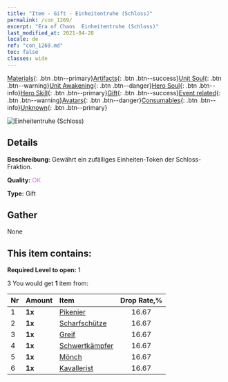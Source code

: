 ```yaml
---
title: "Item - Gift - Einheitentruhe (Schloss)"
permalink: /con_1269/
excerpt: "Era of Chaos  Einheitentruhe (Schloss)"
last_modified_at: 2021-04-28
locale: de
ref: "con_1269.md"
toc: false
classes: wide
---
```

 [Materials](/ItemsDE/){: .btn .btn--primary}[Artifacts](/ItemsDE/Artifacts/){: .btn .btn--success}[Unit Soul](/ItemsDE/UnitSoul/){: .btn .btn--warning}[Unit Awakening](/ItemsDE/UnitAwakening/){: .btn .btn--danger}[Hero Soul](/ItemsDE/HeroSoul/){: .btn .btn--info}[Hero Skill](/ItemsDE/HeroSkill/){: .btn .btn--primary}[Gift](/ItemsDE/Gift/){: .btn .btn--success}[Event related](/ItemsDE/Events/){: .btn .btn--warning}[Avatars](/ItemsDE/Avatars/){: .btn .btn--danger}[Consumables](/ItemsDE/Consumables/){: .btn .btn--info}[Unknown](/ItemsDE/Unknown/){: .btn .btn--primary}

 ![Einheitentruhe (Schloss)](/images/t/i_904001.png)

## Details
 **Beschreibung:** Gewährt ein zufälliges Einheiten-Token der Schloss-Fraktion.

 **Quality:** <span style="color: #DA70D6">OK</span>

 **Type:** Gift

## Gather

  None

## This item contains:

 **Required Level to open:** 1

 3 You would get **1** item  from:

  | Nr | Amount |     Item    | Drop Rate,% |
  |:---|:-------|:------------|:---------:|
  | 1 |  **1x** | [Pikenier](/ItemsDE/unt_190/) | 16.67 | 
  | 2 |  **1x** | [Scharfschütze](/ItemsDE/unt_191/) | 16.67 | 
  | 3 |  **1x** | [Greif](/ItemsDE/unt_192/) | 16.67 | 
  | 4 |  **1x** | [Schwertkämpfer](/ItemsDE/unt_193/) | 16.67 | 
  | 5 |  **1x** | [Mönch](/ItemsDE/unt_194/) | 16.67 | 
  | 6 |  **1x** | [Kavallerist](/ItemsDE/unt_195/) | 16.67 | 
